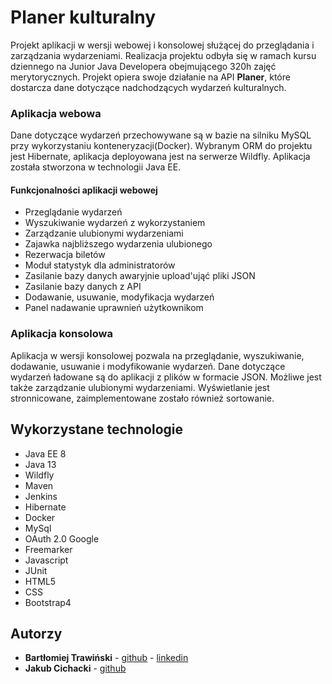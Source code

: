 # Planer kulturalny

Projekt aplikacji w wersji webowej i konsolowej służącej do przeglądania i zarządzania wydarzeniami.
Realizacja projektu odbyła się w ramach kursu dziennego na Junior Java Developera obejmującego 320h zajęć merytorycznych.
Projekt opiera swoje działanie na API **Planer**, które dostarcza dane dotyczące nadchodzących wydarzeń kulturalnych. 

### Aplikacja webowa

Dane dotyczące wydarzeń przechowywane są w bazie na silniku MySQL przy wykorzystaniu konteneryzacji(Docker).
Wybranym ORM do projektu jest Hibernate, aplikacja deployowana jest na serwerze Wildfly.
Aplikacja została stworzona w technologii Java EE.

#### Funkcjonalności aplikacji webowej

* Przeglądanie wydarzeń
* Wyszukiwanie wydarzeń z wykorzystaniem 
* Zarządzanie ulubionymi wydarzeniami
* Zajawka najbliższego wydarzenia ulubionego
* Rezerwacja biletów
* Moduł statystyk dla administratorów
* Zasilanie bazy danych awaryjnie upload'ująć pliki JSON
* Zasilanie bazy danych z API
* Dodawanie, usuwanie, modyfikacja wydarzeń
* Panel nadawanie uprawnień użytkownikom 

### Aplikacja konsolowa

Aplikacja w wersji konsolowej pozwala na przeglądanie, wyszukiwanie, dodawanie, usuwanie i modyfikowanie wydarzeń. 
Dane dotyczące wydarzeń ładowane są do aplikacji z plików w formacie JSON.
Możliwe jest także zarządzanie ulubionymi wydarzeniami. 
Wyświetlanie jest stronnicowane, zaimplementowane zostało również sortowanie.

## Wykorzystane technologie

* Java EE 8
* Java 13
* Wildfly 
* Maven 
* Jenkins
* Hibernate
* Docker
* MySql
* OAuth 2.0 Google
* Freemarker
* Javascript
* JUnit
* HTML5
* CSS
* Bootstrap4

## Autorzy

* **Bartłomiej Trawiński** - [github](https://github.com/bartraw23) - [linkedin](https://www.linkedin.com/in/bart%C5%82omiej-trawinski/)
* **Jakub Cichacki** - [github](https://github.com/jakubcichacki)
